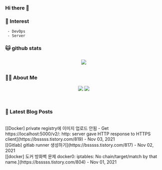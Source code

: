 
### Hi there 👋   

### 📖   Interest   
     - DevOps   
     - Server  

###  🐱 github stats  

<div id="main" align="center">
    <img src="https://github-readme-stats.vercel.app/api?username=qpyu66&hide=stars,contribs&count_private=true&show_icons=true"
        style="height: auto; margin-left: 20px; margin-right: 20px; padding: 10px;"/>
</div>

###  💁‍♀️ About Me  
<p align="center">
    <a href="https://bsssss.tistory.com/"><img src="https://img.shields.io/badge/Blog-FF5722?style=flat-square&logo=Blogger&logoColor=white"/></a>
    <a href="mailto:qpyu66@gmail.com"><img src="https://img.shields.io/badge/Gmail-d14836?style=flat-square&logo=Gmail&logoColor=white&link=qpyu66@gmail.com"/></a>
</p>

<br>

### 📕 Latest Blog Posts   
<br>
[[Docker] private registry에 이미지 업로드 안됨 - Get https://localhost:5000/v2/: http: server gave HTTP response to HTTPS client](https://bsssss.tistory.com/819) - Nov 03, 2021<br>
[[Gitlab] gitlab runner 생성하기](https://bsssss.tistory.com/817) - Nov 02, 2021<br>
[[docker] 도커 방화벽 문제 docker0: iptables: No chain/target/match by that name.](https://bsssss.tistory.com/804) - Nov 01, 2021<br>
